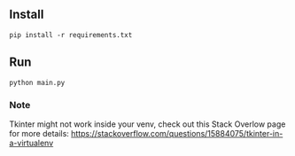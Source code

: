 ## Install

`pip install -r requirements.txt`

## Run

`python main.py`

### Note

Tkinter might not work inside your venv, check out this Stack Overlow page for more details:
https://stackoverflow.com/questions/15884075/tkinter-in-a-virtualenv
